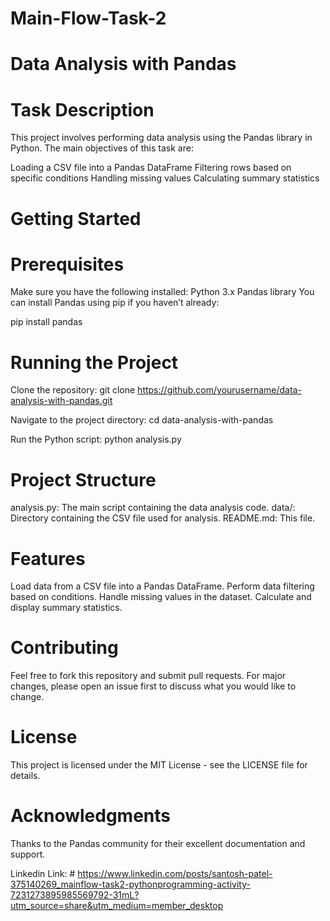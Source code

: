 # Main-Flow-Task-2

# Data Analysis with Pandas

# Task Description
This project involves performing data analysis using the Pandas library in Python. The main objectives of this task are:

 Loading a CSV file into a Pandas DataFrame
 Filtering rows based on specific conditions
 Handling missing values
 Calculating summary statistics

# Getting Started
 
# Prerequisites
Make sure you have the following installed:
 Python 3.x
 Pandas library
You can install Pandas using pip if you haven’t already:

pip install pandas

# Running the Project
 Clone the repository:
git clone https://github.com/yourusername/data-analysis-with-pandas.git

 Navigate to the project directory:
cd data-analysis-with-pandas

 Run the Python script:
python analysis.py

# Project Structure
 analysis.py: The main script containing the data analysis code.
 data/: Directory containing the CSV file used for analysis.
 README.md: This file.

# Features
 Load data from a CSV file into a Pandas DataFrame.
 Perform data filtering based on conditions.
 Handle missing values in the dataset.
 Calculate and display summary statistics.

# Contributing
Feel free to fork this repository and submit pull requests. For major changes, please open an issue first to discuss what you would like to change.

# License
This project is licensed under the MIT License - see the LICENSE file for details.

# Acknowledgments
Thanks to the Pandas community for their excellent documentation and support.

Linkedin Link: # https://www.linkedin.com/posts/santosh-patel-375140269_mainflow-task2-pythonprogramming-activity-7231273895985569792-31mL?utm_source=share&utm_medium=member_desktop
